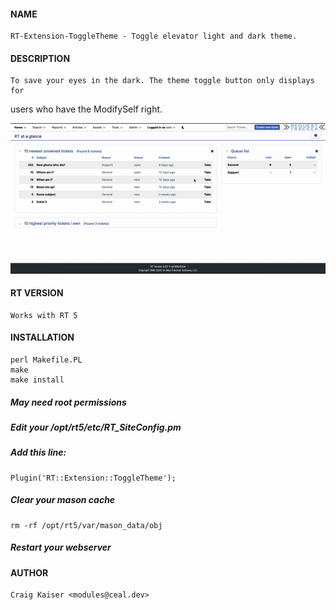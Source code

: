 #### NAME

    RT-Extension-ToggleTheme - Toggle elevator light and dark theme.

#### DESCRIPTION

    To save your eyes in the dark. The theme toggle button only displays for
users who have the ModifySelf right.

![Demo](./static/images/demo.gif)

#### RT VERSION

    Works with RT 5

#### INSTALLATION

    perl Makefile.PL
    make
    make install

##### May need root permissions

##### Edit your /opt/rt5/etc/RT_SiteConfig.pm

##### Add this line:

    Plugin('RT::Extension::ToggleTheme');

##### Clear your mason cache

    rm -rf /opt/rt5/var/mason_data/obj

##### Restart your webserver

#### AUTHOR

    Craig Kaiser <modules@ceal.dev>

